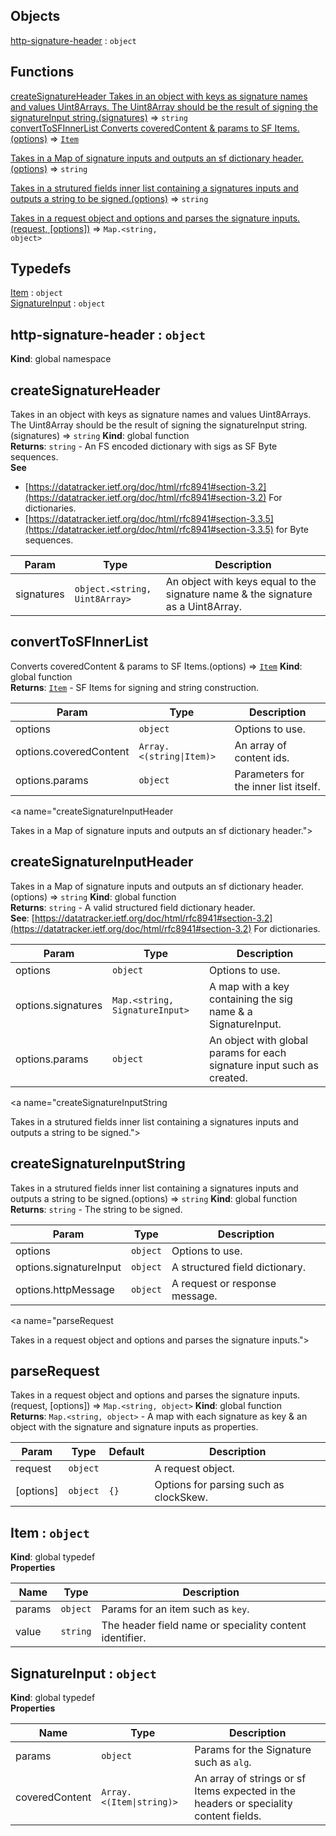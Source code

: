 ## Objects

<dl>
<dt><a href="#http-signature-header">http-signature-header</a> : <code>object</code></dt>
<dd></dd>
</dl>

## Functions

<dl>
<dt><a href="#createSignatureHeader
Takes in an object with keys as signature names and values Uint8Arrays.
The Uint8Array should be the result of signing the signatureInput string.">createSignatureHeader
Takes in an object with keys as signature names and values Uint8Arrays.
The Uint8Array should be the result of signing the signatureInput string.(signatures)</a> ⇒ <code>string</code></dt>
<dd></dd>
<dt><a href="#convertToSFInnerList
Converts coveredContent & params to SF Items.">convertToSFInnerList
Converts coveredContent & params to SF Items.(options)</a> ⇒ <code><a href="#Item">Item</a></code></dt>
<dd></dd>
<dt><a href="#createSignatureInputHeader

Takes in a Map of signature inputs and outputs an sf dictionary header.">createSignatureInputHeader

Takes in a Map of signature inputs and outputs an sf dictionary header.(options)</a> ⇒ <code>string</code></dt>
<dd></dd>
<dt><a href="#createSignatureInputString

Takes in a strutured fields inner list containing a signatures inputs
and outputs a string to be signed.">createSignatureInputString

Takes in a strutured fields inner list containing a signatures inputs
and outputs a string to be signed.(options)</a> ⇒ <code>string</code></dt>
<dd></dd>
<dt><a href="#parseRequest

Takes in a request object and options and parses the signature inputs.">parseRequest

Takes in a request object and options and parses the signature inputs.(request, [options])</a> ⇒ <code>Map.&lt;string, object&gt;</code></dt>
<dd></dd>
</dl>

## Typedefs

<dl>
<dt><a href="#Item">Item</a> : <code>object</code></dt>
<dd></dd>
<dt><a href="#SignatureInput">SignatureInput</a> : <code>object</code></dt>
<dd></dd>
</dl>

<a name="http-signature-header"></a>

## http-signature-header : <code>object</code>
**Kind**: global namespace  
<a name="createSignatureHeader
Takes in an object with keys as signature names and values Uint8Arrays.
The Uint8Array should be the result of signing the signatureInput string."></a>

## createSignatureHeader
Takes in an object with keys as signature names and values Uint8Arrays.
The Uint8Array should be the result of signing the signatureInput string.(signatures) ⇒ <code>string</code>
**Kind**: global function  
**Returns**: <code>string</code> - An FS encoded dictionary with  sigs as SF Byte sequences.  
**See**

- [https://datatracker.ietf.org/doc/html/rfc8941#section-3.2](https://datatracker.ietf.org/doc/html/rfc8941#section-3.2)
For dictionaries.
- [https://datatracker.ietf.org/doc/html/rfc8941#section-3.3.5](https://datatracker.ietf.org/doc/html/rfc8941#section-3.3.5)
for Byte sequences.


| Param | Type | Description |
| --- | --- | --- |
| signatures | <code>object.&lt;string, Uint8Array&gt;</code> | An object with keys equal  to the signature name & the signature as a Uint8Array. |

<a name="convertToSFInnerList
Converts coveredContent & params to SF Items."></a>

## convertToSFInnerList
Converts coveredContent & params to SF Items.(options) ⇒ [<code>Item</code>](#Item)
**Kind**: global function  
**Returns**: [<code>Item</code>](#Item) - SF Items for signing and string construction.  

| Param | Type | Description |
| --- | --- | --- |
| options | <code>object</code> | Options to use. |
| options.coveredContent | <code>Array.&lt;(string\|Item)&gt;</code> | An array of content ids. |
| options.params | <code>object</code> | Parameters for the inner list itself. |

<a name="createSignatureInputHeader

Takes in a Map of signature inputs and outputs an sf dictionary header."></a>

## createSignatureInputHeader

Takes in a Map of signature inputs and outputs an sf dictionary header.(options) ⇒ <code>string</code>
**Kind**: global function  
**Returns**: <code>string</code> - A valid structured field dictionary header.  
**See**: [https://datatracker.ietf.org/doc/html/rfc8941#section-3.2](https://datatracker.ietf.org/doc/html/rfc8941#section-3.2)
For dictionaries.  

| Param | Type | Description |
| --- | --- | --- |
| options | <code>object</code> | Options to use. |
| options.signatures | <code>Map.&lt;string, SignatureInput&gt;</code> | A map with a key    containing the sig name & a SignatureInput. |
| options.params | <code>object</code> | An object with global params  for each signature input such as created. |

<a name="createSignatureInputString

Takes in a strutured fields inner list containing a signatures inputs
and outputs a string to be signed."></a>

## createSignatureInputString

Takes in a strutured fields inner list containing a signatures inputs
and outputs a string to be signed.(options) ⇒ <code>string</code>
**Kind**: global function  
**Returns**: <code>string</code> - The string to be signed.  

| Param | Type | Description |
| --- | --- | --- |
| options | <code>object</code> | Options to use. |
| options.signatureInput | <code>object</code> | A structured field dictionary. |
| options.httpMessage | <code>object</code> | A request or response message. |

<a name="parseRequest

Takes in a request object and options and parses the signature inputs."></a>

## parseRequest

Takes in a request object and options and parses the signature inputs.(request, [options]) ⇒ <code>Map.&lt;string, object&gt;</code>
**Kind**: global function  
**Returns**: <code>Map.&lt;string, object&gt;</code> - A map with each signature as key & an object
  with the signature and signature inputs as properties.  

| Param | Type | Default | Description |
| --- | --- | --- | --- |
| request | <code>object</code> |  | A request object. |
| [options] | <code>object</code> | <code>{}</code> | Options for parsing such as clockSkew. |

<a name="Item"></a>

## Item : <code>object</code>
**Kind**: global typedef  
**Properties**

| Name | Type | Description |
| --- | --- | --- |
| params | <code>object</code> | Params for an item such as `key`. |
| value | <code>string</code> | The header field name or  speciality content identifier. |

<a name="SignatureInput"></a>

## SignatureInput : <code>object</code>
**Kind**: global typedef  
**Properties**

| Name | Type | Description |
| --- | --- | --- |
| params | <code>object</code> | Params for the Signature such as `alg`. |
| coveredContent | <code>Array.&lt;(Item\|string)&gt;</code> | An array of strings or  sf Items expected in the headers or speciality content fields. |

